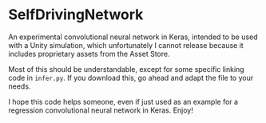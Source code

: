 # SelfDrivingNetwork

An experimental convolutional neural network in Keras, intended to be used with a Unity simulation, which unfortunately I cannot release because it includes proprietary assets from the Asset Store.

Most of this should be understandable, except for some specific linking code in `infer.py`. If you download this, go ahead and adapt the file to your needs.

I hope this code helps someone, even if just used as an example for a regression convolutional neural network in Keras. Enjoy!
